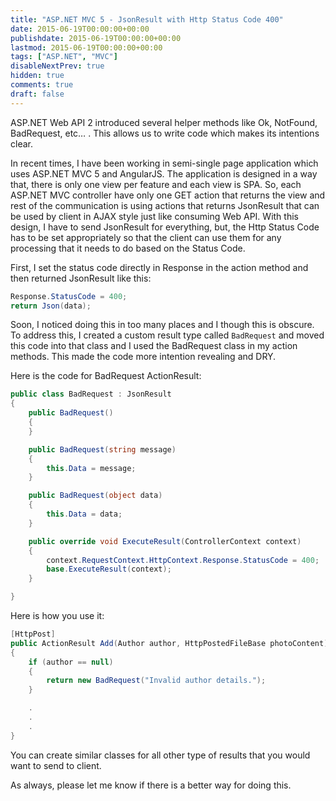 ```yaml
---
title: "ASP.NET MVC 5 - JsonResult with Http Status Code 400"
date: 2015-06-19T00:00:00+00:00
publishdate: 2015-06-19T00:00:00+00:00
lastmod: 2015-06-19T00:00:00+00:00
tags: ["ASP.NET", "MVC"]
disableNextPrev: true
hidden: true
comments: true
draft: false
---
```


ASP.NET Web API 2 introduced several helper methods like Ok, NotFound, BadRequest, etc… . This allows us to write code which makes its intentions clear.

In recent times, I have been working in semi-single page application which uses ASP.NET MVC 5 and AngularJS. The application is designed in a way that, there is only one view per feature and each view is SPA. So, each ASP.NET MVC controller have only one GET action that returns the view and rest of the communication is using actions that returns JsonResult that can be used by client in AJAX style just like consuming Web API.
With this design, I have to send JsonResult for everything, but, the Http Status Code has to be set appropriately so that the client can use them for any processing that it needs to do based on the Status Code.

First, I set the status code directly in Response in the action method and then returned JsonResult like this:

```cs
Response.StatusCode = 400;
return Json(data);
```

<p>Soon, I noticed doing this in too many places and I though this is obscure. To address this, I created a custom result type called <code>BadRequest</code> and moved this code into that class and I used the BadRequest class in my action methods. This made the code more intention revealing and DRY.</p>
<p>Here is the code for BadRequest ActionResult:</p>

```cs
public class BadRequest : JsonResult
{
    public BadRequest()
    {
    }

    public BadRequest(string message)
    {
        this.Data = message;
    }

    public BadRequest(object data)
    {
        this.Data = data;
    }

    public override void ExecuteResult(ControllerContext context)
    {
        context.RequestContext.HttpContext.Response.StatusCode = 400;
        base.ExecuteResult(context);
    }

}
```

<p>Here is how you use it:</p>

```cs
[HttpPost]
public ActionResult Add(Author author, HttpPostedFileBase photoContent)
{
    if (author == null)
    {
        return new BadRequest("Invalid author details.");
    }

    .
    .
    .
}
```

<p>You can create similar classes for all other type of results that you would want to send to client. </p>
<p>As always, please let me know if there is a better way for doing this.</p>